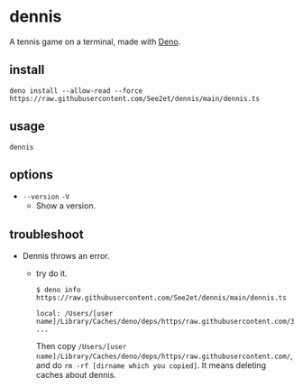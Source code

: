 # dennis

A tennis game on a terminal, made with [Deno](https://deno.land).

## install

```
deno install --allow-read --force https://raw.githubusercontent.com/See2et/dennis/main/dennis.ts
```

## usage

```
dennis
```

## options

- `--version` `-V`
  - Show a version.

## troubleshoot

- Dennis throws an error.
  - try do it.

    ```
    $ deno info https://raw.githubusercontent.com/See2et/dennis/main/dennis.ts

    local: /Users/[user name]/Library/Caches/deno/deps/https/raw.githubusercontent.com/301c1e07817799ace3d80a7ea046d3b551c95a7294d0f767ee6c80c2884822c3
    ...
    ```

    Then copy
    `/Users/[user name]/Library/Caches/deno/deps/https/raw.githubusercontent.com/`,
    and do `rm -rf [dirname which you copied]`. It means deleting caches about
    dennis.
